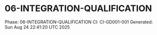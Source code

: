 # 06-INTEGRATION-QUALIFICATION
Phase: 06-INTEGRATION-QUALIFICATION
CI: CI-GD001-001
Generated: Sun Aug 24 22:41:20 UTC 2025
